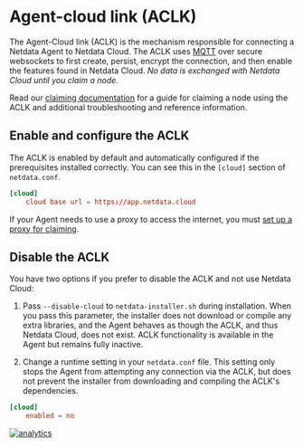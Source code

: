 <!--
---
title: "Agent-Cloud link (ACLK)"
description: "The Agent-Cloud link (ACLK) is the mechanism responsible for connecting a Netdata agent to Netdata Cloud."
date: 2020-04-15
custom_edit_url: https://github.com/netdata/netdata/edit/master/aclk/README.md
---
-->

# Agent-cloud link (ACLK)

The Agent-Cloud link (ACLK) is the mechanism responsible for connecting a Netdata Agent to Netdata Cloud. The ACLK uses
[MQTT](https://en.wikipedia.org/wiki/MQTT) over secure websockets to first create, persist, encrypt the connection, and
then enable the features found in Netdata Cloud. _No data is exchanged with Netdata Cloud until you claim a node._

Read our [claiming documentation](/claim/README.md) for a guide for claiming a node using the ACLK and additional
troubleshooting and reference information.

## Enable and configure the ACLK

The ACLK is enabled by default and automatically configured if the prerequisites installed correctly. You can see this
in the `[cloud]` section of `netdata.conf`.

```conf
[cloud]
    cloud base url = https://app.netdata.cloud
```

If your Agent needs to use a proxy to access the internet, you must [set up a proxy for
claiming](/claim/README.md#claim-through-a-proxy).

## Disable the ACLK

You have two options if you prefer to disable the ACLK and not use Netdata Cloud:

1.  Pass `--disable-cloud` to `netdata-installer.sh` during installation. When you pass this parameter, the installer
    does not download or compile any extra libraries, and the Agent behaves as though the ACLK, and thus Netdata Cloud,
    does not exist. ACLK functionality is available in the Agent but remains fully inactive.

2.  Change a runtime setting in your `netdata.conf` file. This setting only stops the Agent from attempting any
    connection via the ACLK, but does not prevent the installer from downloading and compiling the ACLK's dependencies.

```conf
[cloud]
    enabled = no
```

[![analytics](https://www.google-analytics.com/collect?v=1&aip=1&t=pageview&_s=1&ds=github&dr=https%3A%2F%2Fgithub.com%2Fnetdata%2Fnetdata&dl=https%3A%2F%2Fmy-netdata.io%2Fgithub%2Faclk%2FREADME&_u=MAC~&cid=5792dfd7-8dc4-476b-af31-da2fdb9f93d2&tid=UA-64295674-3)](<>)
